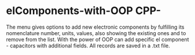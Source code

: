 # elComponents-with-OOP CPP-
The menu gives options to add new electronic components by fulfilling its nomenclature number, units, values, also showing the existing ones and to remove from the list. With the power of OOP can add specific el component - capacitors with additional fields. All records are saved in a .txt file.
